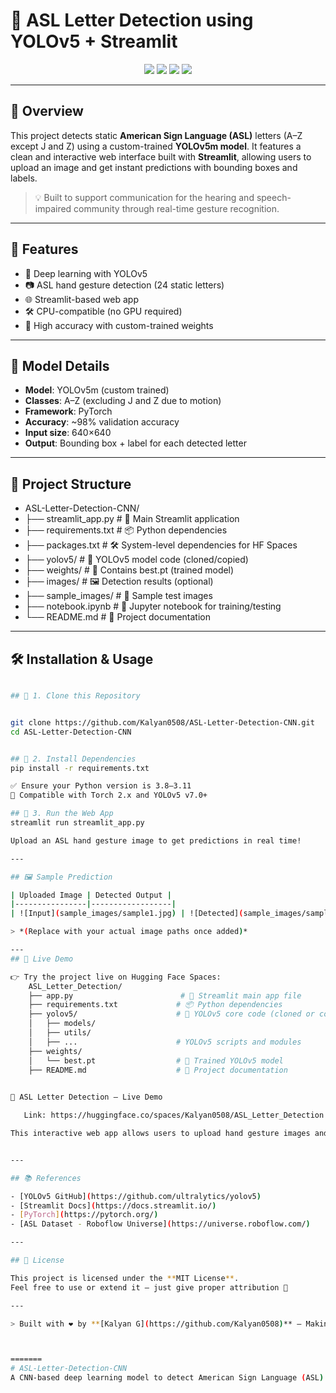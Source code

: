 # 🤟 ASL Letter Detection using YOLOv5 + Streamlit

<div align="center">
  <img src="https://img.shields.io/github/languages/top/Kalyan0508/ASL-Letter-Detection-CNN" />
  <img src="https://img.shields.io/github/last-commit/Kalyan0508/ASL-Letter-Detection-CNN" />
  <img src="https://img.shields.io/badge/Model-YOLOv5m-blue" />
  <img src="https://img.shields.io/badge/Framework-Streamlit-orange" />
</div>

---

## 📌 Overview

This project detects static **American Sign Language (ASL)** letters (A–Z except J and Z) using a custom-trained **YOLOv5m model**. It features a clean and interactive web interface built with **Streamlit**, allowing users to upload an image and get instant predictions with bounding boxes and labels.

> 💡 Built to support communication for the hearing and speech-impaired community through real-time gesture recognition.

---

## 🚀 Features

- 🧠 Deep learning with YOLOv5
- 📷 ASL hand gesture detection (24 static letters)
- 🌐 Streamlit-based web app
- 🛠️ CPU-compatible (no GPU required)
- 🎯 High accuracy with custom-trained weights

---

## 🧠 Model Details

- **Model**: YOLOv5m (custom trained)
- **Classes**: A–Z (excluding J and Z due to motion)
- **Framework**: PyTorch
- **Accuracy**: ~98% validation accuracy
- **Input size**: 640×640
- **Output**: Bounding box + label for each detected letter

---

## 📁 Project Structure

- ASL-Letter-Detection-CNN/
- ├── streamlit_app.py          # 🚀 Main Streamlit application
- ├── requirements.txt          # 📦 Python dependencies
- ├── packages.txt              # 🛠️ System-level dependencies for HF Spaces
- ├── yolov5/                   # 🧠 YOLOv5 model code (cloned/copied)
- ├── weights/                  # 🎯 Contains best.pt (trained model)
- ├── images/                   # 🖼️ Detection results (optional)
- ├── sample_images/            # 📂 Sample test images
- ├── notebook.ipynb            # 📓 Jupyter notebook for training/testing
- └── README.md                 # 📘 Project documentation



---

## 🛠️ Installation & Usage

```bash

## 🔧 1. Clone this Repository


git clone https://github.com/Kalyan0508/ASL-Letter-Detection-CNN.git
cd ASL-Letter-Detection-CNN


## 🧪 2. Install Dependencies
pip install -r requirements.txt

✅ Ensure your Python version is 3.8–3.11
🧠 Compatible with Torch 2.x and YOLOv5 v7.0+

## 🚀 3. Run the Web App
streamlit run streamlit_app.py

Upload an ASL hand gesture image to get predictions in real time!

---

## 🖼️ Sample Prediction

| Uploaded Image | Detected Output |
|----------------|------------------|
| ![Input](sample_images/sample1.jpg) | ![Detected](sample_images/sample1_result.jpg) |

> *(Replace with your actual image paths once added)*

---
## 🚀 Live Demo

👉 Try the project live on Hugging Face Spaces:
    ASL_Letter_Detection/
    ├── app.py                        # 🚀 Streamlit main app file
    ├── requirements.txt             # 📦 Python dependencies
    ├── yolov5/                      # 🧠 YOLOv5 core code (cloned or copied)
    │   ├── models/
    │   ├── utils/
    │   ├── ...                      # YOLOv5 scripts and modules
    ├── weights/
    │   └── best.pt                  # 🎯 Trained YOLOv5 model
    ├── README.md                    # 📄 Project documentation

   
🔗 ASL Letter Detection – Live Demo

   Link: https://huggingface.co/spaces/Kalyan0508/ASL_Letter_Detection

This interactive web app allows users to upload hand gesture images and detect the corresponding ASL (American Sign Language) letter using a custom-trained YOLOv5 model — all in real time.


---

## 📚 References

- [YOLOv5 GitHub](https://github.com/ultralytics/yolov5)
- [Streamlit Docs](https://docs.streamlit.io/)
- [PyTorch](https://pytorch.org/)
- [ASL Dataset - Roboflow Universe](https://universe.roboflow.com/)

---

## 📜 License

This project is licensed under the **MIT License**.  
Feel free to use or extend it — just give proper attribution 💙

---

> Built with ❤️ by **[Kalyan G](https://github.com/Kalyan0508)** — Making AI accessible and inclusive.



=======
# ASL-Letter-Detection-CNN
A CNN-based deep learning model to detect American Sign Language (ASL) letters from hand gesture images.
